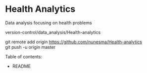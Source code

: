 # Health Analytics

Data analysis focusing on health problems <br>

version-control/data_analysis/Health-analytics <br>


git remote add origin https://github.com/nunesma/Health-analytics <br>
git push -u origin master <br>

Table of contents:
- README
